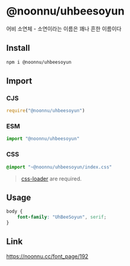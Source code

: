 # @noonnu/uhbeesoyun
어비 소연체 - 소연이라는 이름은 꽤나 흔한 이름이다

## Install
```sh
npm i @noonnu/uhbeesoyun
```
## Import
### CJS
```js
require("@noonnu/uhbeesoyun")
```
### ESM
```js
import "@noonnu/uhbeesoyun"
```
### CSS 
```css
@import "~@noonnu/uhbeesoyun/index.css"
```
> [css-loader](https://github.com/webpack-contrib/css-loader) are required.

## Usage
```css
body {
    font-family: "UhBeeSoyun", serif;
}
```

## Link
https://noonnu.cc/font_page/192
